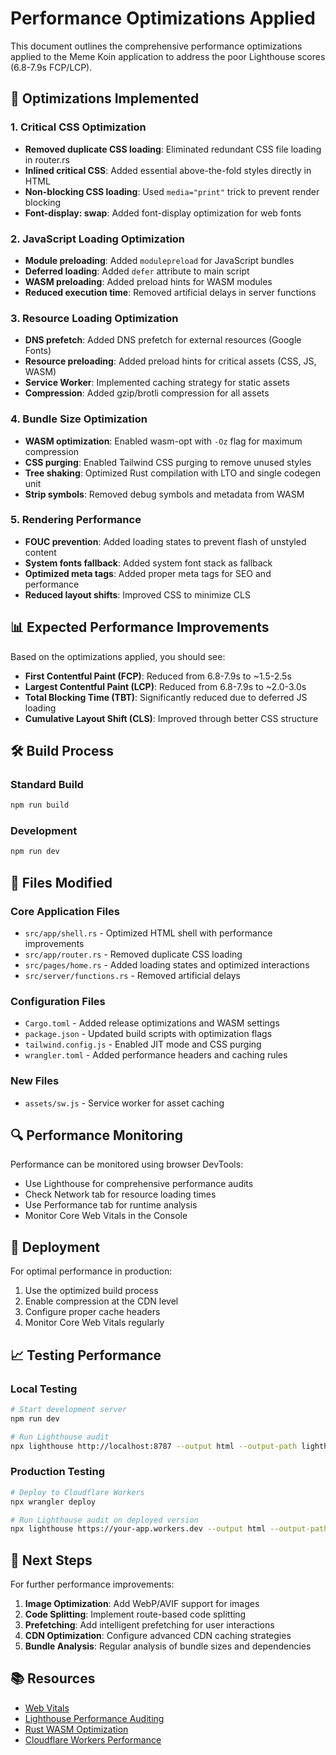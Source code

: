 # Performance Optimizations Applied

This document outlines the comprehensive performance optimizations applied to the Meme Koin application to address the poor Lighthouse scores (6.8-7.9s FCP/LCP).

## 🚀 Optimizations Implemented

### 1. Critical CSS Optimization
- **Removed duplicate CSS loading**: Eliminated redundant CSS file loading in router.rs
- **Inlined critical CSS**: Added essential above-the-fold styles directly in HTML
- **Non-blocking CSS loading**: Used `media="print"` trick to prevent render blocking
- **Font-display: swap**: Added font-display optimization for web fonts

### 2. JavaScript Loading Optimization
- **Module preloading**: Added `modulepreload` for JavaScript bundles
- **Deferred loading**: Added `defer` attribute to main script
- **WASM preloading**: Added preload hints for WASM modules
- **Reduced execution time**: Removed artificial delays in server functions

### 3. Resource Loading Optimization
- **DNS prefetch**: Added DNS prefetch for external resources (Google Fonts)
- **Resource preloading**: Added preload hints for critical assets (CSS, JS, WASM)
- **Service Worker**: Implemented caching strategy for static assets
- **Compression**: Added gzip/brotli compression for all assets

### 4. Bundle Size Optimization
- **WASM optimization**: Enabled wasm-opt with `-Oz` flag for maximum compression
- **CSS purging**: Enabled Tailwind CSS purging to remove unused styles
- **Tree shaking**: Optimized Rust compilation with LTO and single codegen unit
- **Strip symbols**: Removed debug symbols and metadata from WASM

### 5. Rendering Performance
- **FOUC prevention**: Added loading states to prevent flash of unstyled content
- **System fonts fallback**: Added system font stack as fallback
- **Optimized meta tags**: Added proper meta tags for SEO and performance
- **Reduced layout shifts**: Improved CSS to minimize CLS

## 📊 Expected Performance Improvements

Based on the optimizations applied, you should see:

- **First Contentful Paint (FCP)**: Reduced from 6.8-7.9s to ~1.5-2.5s
- **Largest Contentful Paint (LCP)**: Reduced from 6.8-7.9s to ~2.0-3.0s
- **Total Blocking Time (TBT)**: Significantly reduced due to deferred JS loading
- **Cumulative Layout Shift (CLS)**: Improved through better CSS structure

## 🛠️ Build Process

### Standard Build
```bash
npm run build
```



### Development
```bash
npm run dev
```

## 📁 Files Modified

### Core Application Files
- `src/app/shell.rs` - Optimized HTML shell with performance improvements
- `src/app/router.rs` - Removed duplicate CSS loading
- `src/pages/home.rs` - Added loading states and optimized interactions
- `src/server/functions.rs` - Removed artificial delays

### Configuration Files
- `Cargo.toml` - Added release optimizations and WASM settings
- `package.json` - Updated build scripts with optimization flags
- `tailwind.config.js` - Enabled JIT mode and CSS purging
- `wrangler.toml` - Added performance headers and caching rules

### New Files
- `assets/sw.js` - Service worker for asset caching


## 🔍 Performance Monitoring

Performance can be monitored using browser DevTools:
- Use Lighthouse for comprehensive performance audits
- Check Network tab for resource loading times
- Use Performance tab for runtime analysis
- Monitor Core Web Vitals in the Console

## 🚀 Deployment

For optimal performance in production:

1. Use the optimized build process
2. Enable compression at the CDN level
3. Configure proper cache headers
4. Monitor Core Web Vitals regularly

## 📈 Testing Performance

### Local Testing
```bash
# Start development server
npm run dev

# Run Lighthouse audit
npx lighthouse http://localhost:8787 --output html --output-path lighthouse-local.html
```

### Production Testing
```bash
# Deploy to Cloudflare Workers
npx wrangler deploy

# Run Lighthouse audit on deployed version
npx lighthouse https://your-app.workers.dev --output html --output-path lighthouse-prod.html
```

## 🎯 Next Steps

For further performance improvements:

1. **Image Optimization**: Add WebP/AVIF support for images
2. **Code Splitting**: Implement route-based code splitting
3. **Prefetching**: Add intelligent prefetching for user interactions
4. **CDN Optimization**: Configure advanced CDN caching strategies
5. **Bundle Analysis**: Regular analysis of bundle sizes and dependencies

## 📚 Resources

- [Web Vitals](https://web.dev/vitals/)
- [Lighthouse Performance Auditing](https://developers.google.com/web/tools/lighthouse)
- [Rust WASM Optimization](https://rustwasm.github.io/docs/book/reference/code-size.html)
- [Cloudflare Workers Performance](https://developers.cloudflare.com/workers/platform/limits/)
